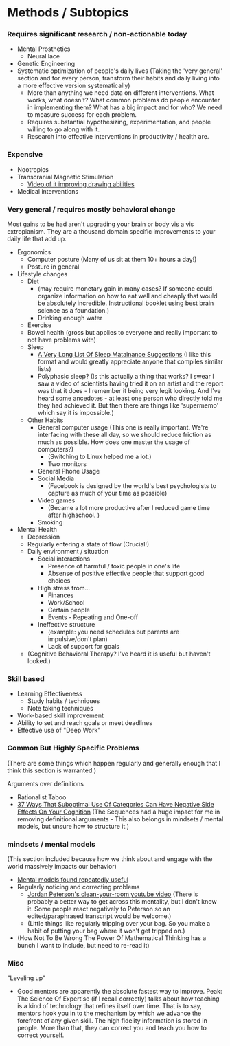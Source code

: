 <!-- TITLE: Human Enhancement -->
<!-- SUBTITLE: A quick summary of Human Enhancement -->

# Methods / Subtopics

### Requires significant research / non-actionable today
* Mental Prosthetics
	* Neural lace
* Genetic Engineering
* Systematic optimization of people's daily lives (Taking the 'very general' section and for every person, transform their habits and daily living into a more effective version systematically) 
	* More than anything we need data on different interventions. What works, what doesn't? What common problems do people encounter in implementing them? What has a big impact and for who? We need to measure success for each problem.
	* Requires substantial hypothesizing, experimentation, and people willing to go along with it.
	* Research into effective interventions in productivity / health are.


### Expensive 
* Nootropics
* Transcranial Magnetic Stimulation
	* [Video of it improving drawing abilities](https://www.youtube.com/watch?v=JiP22kTxq_g)
* Medical interventions

### Very general / requires mostly behavioral change

Most gains to be had aren't upgrading your brain or body vis a vis extropianism. They are a thousand domain specific improvements to your daily life that add up.  

* Ergonomics
	* Computer posture (Many of us sit at them 10+ hours a day!)
	* Posture in general
* Lifestyle changes
	* Diet 
		* (may require monetary gain in many cases? If someone could organize information on how to eat well and cheaply that would be absolutely incredible. Instructional booklet using best brain science as a foundation.)
		* Drinking enough water
	* Exercise 
	* Bowel health (gross but applies to everyone and really important to not have problems with)
	* Sleep 
		* [A Very Long List Of Sleep Matainance Suggestions](https://www.lesswrong.com/posts/9JFMhW9YHoTKbQEY2/a-very-long-list-of-sleep-maintenance-suggestions) (I like this format and would greatly appreciate anyone that compiles similar lists)
		* Polyphasic sleep? (Is this actually a thing that works? I swear I saw a video of scientists having tried it on an artist and the report was that it does - I remember it being very legit looking. And I've heard some ancedotes - at least one person who directly told me they had achieved it. But then there are things like 'supermemo' which say it is impossible.)
	* Other Habits
		* General computer usage (This one is really important. We're interfacing with these all day, so we should reduce friction as much as possible. How does one master the usage of computers?) 
			* (Switching to Linux helped me a lot.)
			* Two monitors			 
		* General Phone Usage
		* Social Media
			* (Facebook is designed by the world's best psychologists to capture as much of your time as possible)
		* Video games 
			* (Became a lot more productive after I reduced game time after highschool. )
		* Smoking
* Mental Health
	* Depression
	* Regularly entering a state of flow (Crucial!)
	* Daily environment / situation
		* Social interactions
			* Presence of harmful / toxic people in one's life
			* Absense of positive effective people that support good choices
		* High stress from...
			* Finances
			* Work/School
			* Certain people
			* Events - Repeating and One-off
		* Ineffective structure 
			* (example: you need schedules but parents are impulsive/don't plan)
			* Lack of support for goals
	* (Cognitive Behavioral Therapy? I've heard it is useful but haven't looked.)

	
### Skill based
* Learning Effectiveness
	* Study habits / techniques
	* Note taking techniques
* Work-based skill improvement
* Ability to set and reach goals or meet deadlines
* Effective use of "Deep Work" 



### Common But Highly Specific Problems

(There are some things which happen regularly and generally enough that I think this section is warranted.)


Arguments over definitions
* Rationalist Taboo 
* [37 Ways That Suboptimal Use Of Categories Can Have Negative Side Effects On Your Cognition](https://www.readthesequences.com/Thirty-Seven-Ways-That-Words-Can-Be-Wrong) (The Sequences had a huge impact for me in removing definitional arguments - This also belongs in mindsets / mental models, but unsure how to structure it.)

### mindsets / mental models 

(This section included because how we think about and engage with the world massively impacts our behavior) 
* [Mental models found repeatedly useful](https://medium.com/@yegg/mental-models-i-find-repeatedly-useful-936f1cc405d)
* Regularly noticing and correcting problems
	* [Jordan Peterson's clean-your-room youtube video](https://www.youtube.com/watch?v=PE0u7-SX2hs) (There is probably a better way to get across this mentality, but I don't know it. Some people react negatively to Peterson so an edited/paraphrased transcript would be welcome.)
	* (Little things like regularly tripping over your bag. So you make a habit of putting your bag where it won't get tripped on.)
* (How Not To Be Wrong The Power Of Mathematical Thinking has a bunch I want to include, but need to re-read it)

### Misc

"Leveling up"
* Good mentors are apparently the absolute fastest way to improve. Peak: The Science Of Expertise (if I recall correctly) talks about how teaching is a kind of technology that refines itself over time. That is to say, mentors hook you in to the mechanism by which we advance the forefront of any given skill. The high fidelity information is stored in people. More than that, they can correct you and teach you how to correct yourself. 

